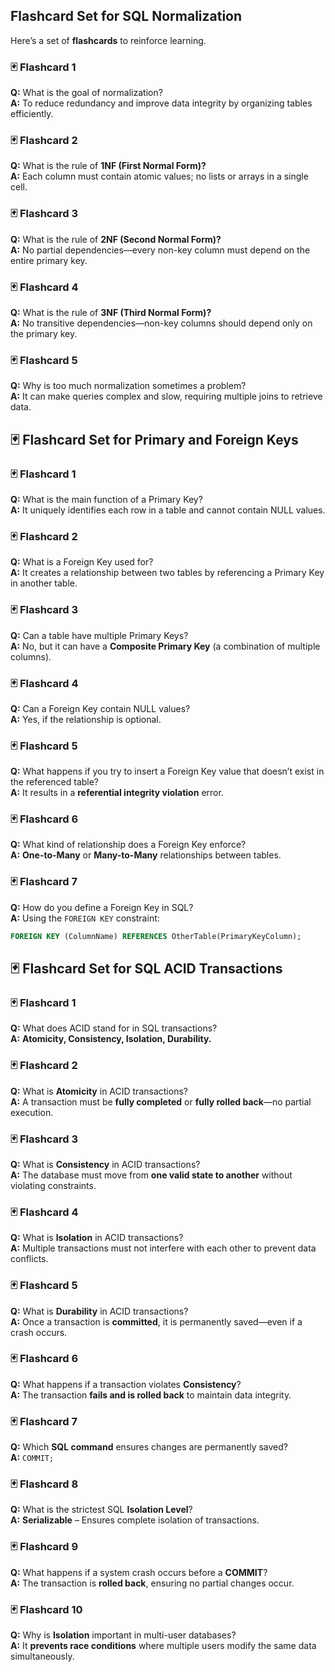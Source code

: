 ## **Flashcard Set for SQL Normalization**  
Here’s a set of **flashcards** to reinforce learning.  

### **🃏 Flashcard 1**  
**Q:** What is the goal of normalization?  
**A:** To reduce redundancy and improve data integrity by organizing tables efficiently.  

### **🃏 Flashcard 2**  
**Q:** What is the rule of **1NF (First Normal Form)?**  
**A:** Each column must contain atomic values; no lists or arrays in a single cell.  

### **🃏 Flashcard 3**  
**Q:** What is the rule of **2NF (Second Normal Form)?**  
**A:** No partial dependencies—every non-key column must depend on the entire primary key.  

### **🃏 Flashcard 4**  
**Q:** What is the rule of **3NF (Third Normal Form)?**  
**A:** No transitive dependencies—non-key columns should depend only on the primary key.  

### **🃏 Flashcard 5**  
**Q:** Why is too much normalization sometimes a problem?  
**A:** It can make queries complex and slow, requiring multiple joins to retrieve data.  


## **🃏 Flashcard Set for Primary and Foreign Keys**
### **🃏 Flashcard 1**  
**Q:** What is the main function of a Primary Key?  
**A:** It uniquely identifies each row in a table and cannot contain NULL values.  

### **🃏 Flashcard 2**  
**Q:** What is a Foreign Key used for?  
**A:** It creates a relationship between two tables by referencing a Primary Key in another table.  

### **🃏 Flashcard 3**  
**Q:** Can a table have multiple Primary Keys?  
**A:** No, but it can have a **Composite Primary Key** (a combination of multiple columns).  

### **🃏 Flashcard 4**  
**Q:** Can a Foreign Key contain NULL values?  
**A:** Yes, if the relationship is optional.  

### **🃏 Flashcard 5**  
**Q:** What happens if you try to insert a Foreign Key value that doesn’t exist in the referenced table?  
**A:** It results in a **referential integrity violation** error.  

### **🃏 Flashcard 6**  
**Q:** What kind of relationship does a Foreign Key enforce?  
**A:** **One-to-Many** or **Many-to-Many** relationships between tables.  

### **🃏 Flashcard 7**  
**Q:** How do you define a Foreign Key in SQL?  
**A:** Using the `FOREIGN KEY` constraint:  
```sql
FOREIGN KEY (ColumnName) REFERENCES OtherTable(PrimaryKeyColumn);
```  

## **🃏 Flashcard Set for SQL ACID Transactions**  

### **🃏 Flashcard 1**  
**Q:** What does ACID stand for in SQL transactions?  
**A:** **Atomicity, Consistency, Isolation, Durability.**  

### **🃏 Flashcard 2**  
**Q:** What is **Atomicity** in ACID transactions?  
**A:** A transaction must be **fully completed** or **fully rolled back**—no partial execution.  

### **🃏 Flashcard 3**  
**Q:** What is **Consistency** in ACID transactions?  
**A:** The database must move from **one valid state to another** without violating constraints.  

### **🃏 Flashcard 4**  
**Q:** What is **Isolation** in ACID transactions?  
**A:** Multiple transactions must not interfere with each other to prevent data conflicts.  

### **🃏 Flashcard 5**  
**Q:** What is **Durability** in ACID transactions?  
**A:** Once a transaction is **committed**, it is permanently saved—even if a crash occurs.  

### **🃏 Flashcard 6**  
**Q:** What happens if a transaction violates **Consistency**?  
**A:** The transaction **fails and is rolled back** to maintain data integrity.  

### **🃏 Flashcard 7**  
**Q:** Which **SQL command** ensures changes are permanently saved?  
**A:** `COMMIT;`  

### **🃏 Flashcard 8**  
**Q:** What is the strictest SQL **Isolation Level**?  
**A:** **Serializable** – Ensures complete isolation of transactions.  

### **🃏 Flashcard 9**  
**Q:** What happens if a system crash occurs before a **COMMIT**?  
**A:** The transaction is **rolled back**, ensuring no partial changes occur.  

### **🃏 Flashcard 10**  
**Q:** Why is **Isolation** important in multi-user databases?  
**A:** It **prevents race conditions** where multiple users modify the same data simultaneously.  
